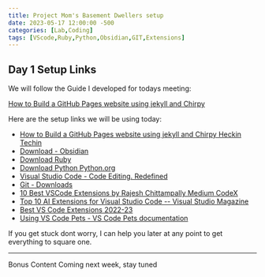 ```yaml
---
title: Project Mom's Basement Dwellers setup
date: 2023-05-17 12:00:00 -500
categories: [Lab,Coding]
tags: [VScode,Ruby,Python,Obsidian,GIT,Extensions]
---
```


## Day 1 Setup Links

We will follow the Guide I developed for todays meeting:

[How to Build a GitHub Pages website using jekyll and Chirpy](https://xp101t7.github.io/posts/GitHub-Pages-Jekyll/)

Here are the setup links we will be using today:

* [How to Build a GitHub Pages website using jekyll and Chirpy Heckin Techin](https://xp101t7.github.io/posts/GitHub-Pages-Jekyll/)
* [Download - Obsidian](https://obsidian.md/download)
* [Download Ruby](https://www.ruby-lang.org/en/downloads/)
* [Download Python Python.org](https://www.python.org/downloads/)
* [Visual Studio Code - Code Editing. Redefined](https://code.visualstudio.com/)
* [Git - Downloads](https://git-scm.com/downloads)
* [10 Best VSCode Extensions by Rajesh Chittampally Medium CodeX](https://medium.com/codex/10-best-vscode-extensions-8fbe4cc7a71)
* [Top 10 AI Extensions for Visual Studio Code -- Visual Studio Magazine](https://visualstudiomagazine.com/articles/2023/03/08/vs-code-ai-tools.aspx)
* [Best VS Code Extensions 2022-23](https://www.gitkraken.com/blog/best-vs-code-extensions)
* [Using VS Code Pets - VS Code Pets documentation](https://tonybaloney.github.io/vscode-pets/usage.html#removing-a-single-pet-or-multiple-pets)

If you get stuck dont worry, I can help you later at any point to get everything to square one. 

---

Bonus Content Coming next week, stay tuned
